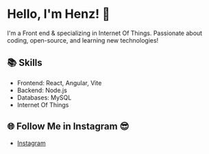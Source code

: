 # Hello, I'm Henz! 👋

I'm a Front end & specializing in Internet Of Things. Passionate about coding, open-source, and learning new technologies!

## 📚 Skills
- Frontend: React, Angular, Vite
- Backend: Node.js
- Databases: MySQL
- Internet Of Things

## 🌐 Follow Me in Instagram 😎
- [Instagram](https://www.instagram.com/mhmdhndysptr)
